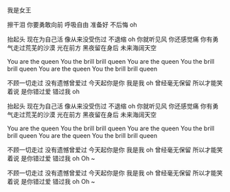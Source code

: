 我是女王

擦干泪 你要勇敢向前 呼吸自由
准备好 不后悔 oh 

抬起头 现在为自己活 像从来没受伤过
不退缩 oh 
你就听见风 你还感觉痛 你有勇气走过荒芜的沙漠
光在前方 黑夜留在身后 未来海阔天空

You are the queen 
You the brill brill queen
You are the queen 
You the brill brill queen
You are the queen 
You the brill brill queen

不顾一切走过 没有遗憾曾爱过
今天起你是你 我是我 oh
曾经毫无保留 所以才能笑着说
是你错过爱 错过我 oh

抬起头 现在为自己活 像从来没受伤过
不退缩 oh 
你就听见风 你还感觉痛 你有勇气走过荒芜的沙漠
光在前方 黑夜留在身后 未来海阔天空

You are the queen 
You the brill brill queen
You are the queen 
You the brill brill queen
You are the queen 
You the brill brill queen

不顾一切走过 没有遗憾曾爱过
今天起你是你 我是我 oh
曾经毫无保留 所以才能笑着说
是你错过爱 错过我 oh
Oh ~

不顾一切走过 没有遗憾曾爱过
今天起你是你 我是我 oh
曾经毫无保留 所以才能笑着说
是你错过爱 错过我 oh
Oh ~